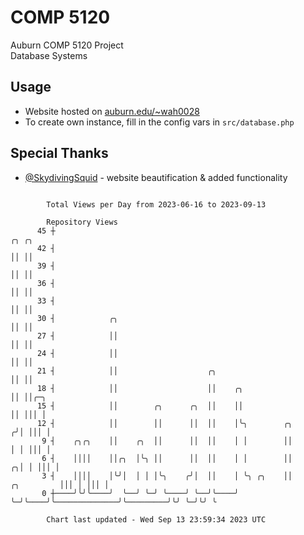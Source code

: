 # COMP 5120
Auburn COMP 5120 Project  
Database Systems

## Usage
- Website hosted on [auburn.edu/~wah0028](https://webhome.auburn.edu/~wah0028/)
- To create own instance, fill in the config vars in `src/database.php`

## Special Thanks
- [@SkydivingSquid](https://github.com/SkydivingSquid) - website beautification & added functionality

```

        Total Views per Day from 2023-06-16 to 2023-09-13

        Repository Views
      45 ┼                                                                                 ╭╮ ╭╮
      42 ┤                                                                                 ││ ││
      39 ┤                                                                                 ││ ││
      36 ┤                                                                                 ││ ││
      33 ┤                                                                                 ││ ││
      30 ┤            ╭╮                                                                   ││ ││
      27 ┤            ││                                                                   ││ ││
      24 ┤            ││                                                                   ││ ││
      21 ┤            ││                    ╭╮                                             ││ ││
      18 ┤            ││                    ││    ╭╮                                       ││ ││╭─╮
      15 ┤            ││        ╭╮      ╭╮  ││    ││                                       ││ │││ │
      12 ┤            ││        ││      ││  ││    │╰╮        ╭╮                           ╭╯│ │││ │
       9 ┤    ╭╮╭╮    ││    ╭╮  ││      ││  ││    │ │        ││                           │ │ │││ │
       6 ┤    ││││    ││╭╮  │╰╮ ││      ││  ││    │ │        ││                         ╭╮│ │ │││ │
       3 ┤    ││││    │╰╯│  │ │ │╰╮    ╭╯│  ││    │ ╰╮ ╭╮    ││              ╭╮         │││ │ │││ │
       0 ┼────╯╰╯╰────╯  ╰──╯ ╰─╯ ╰────╯ ╰──╯╰────╯  ╰─╯╰────╯╰──────────────╯╰─────────╯╰╯ ╰─╯╰╯ ╰

        Chart last updated - Wed Sep 13 23:59:34 2023 UTC
        
```
